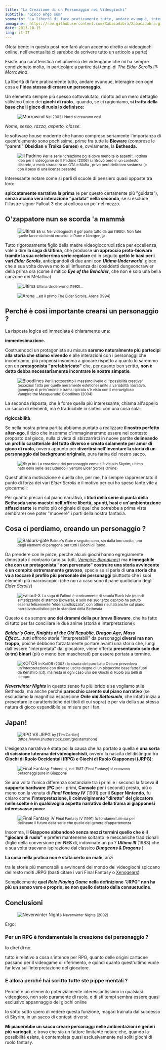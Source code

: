 ```yaml
---
title: "La Creazione di un Personaggio nei Videogiochi"
subtitle: "Gioco ergo sum"
sommario: "La libertà di fare praticamente tutto, andare ovunque, interagire con ogni cosa e l'idea stessa di creare un personaggio..."
immagine:  https://raw.githubusercontent.com/Xabacadabra/Xabacadabra.github.io/master/images/creazione-personaggio.jpg
date: 2013-10-15
lang: it-IT
---
```


(Nota bene: in questo post non farò alcun accenno diretto ai videogiochi online, nell'eventualità ci sarebbe da scrivere tutto un articolo a parte)

Esiste una caratteristica nel universo dei videogame che mi ha sempre condizionato molto, in particolare a partire dai tempi di _The Elder Scrolls III: Morrowind_:

La libertà di fare praticamente tutto, andare ovunque, interagire con ogni cosa e **l'idea stessa di creare un personaggio**.

Un elemento sempre più spesso sottovalutato, ridotto ad un mero dettaglio stilistico tipico dei **giochi di ruolo**...quando, se ci ragioniamo, **si tratta della base che il gioco di ruolo lo definisce:**

<figure>
	<img src='https://4.bp.blogspot.com/-GXsTGGxMjXw/Ul0DOC6hIWI/AAAAAAAAErw/C_TmeOw4ZYU/s1600/morrowindchargen.jpg' alt='Morrowind'>
	<small>Nel 2002 i Nord si creavano così</small>
</figure>

_Nome, sesso, razza, aspetto, classe_: 

le software house moderne che hanno compreso seriamente l'importanza di quest'elemento sono pochissime, prime fra tutte la **Bioware** (comprese le "parenti" **Obsidian** e **Troika Games**) e, ovviamente, la **Bethesda.**

<figure>
	<img src='https://1.bp.blogspot.com/-M62i9HId6SM/UlxMx8SLHVI/AAAAAAAAEpw/9o9Ap5xpT60/s1600/mobface.jpg' alt='Il Padrino'>
	<small>Per la serie "creazione pg la dove meno te lo aspetti", l'ottima idea per il videogame de Il Padrino (2006) si ritrovò però in un contesto discreto, a metà strada tra un GTA e Mafia , privo però della loro sostanza (e con il peso di una licenza pesante)
</small>
</figure>

Interessante notare come si parli di scuole di pensiero quasi opposte tra loro: 

**spiccatamente narrativa la prima** (e per questo certamente più "guidata"), **senza alcuna vera interazione "parlata" nella seconda**, se si esclude l'illustre signor Fallout 3 che si colloca un po' nel mezzo.

## O'zappatore nun se scorda 'a mammà

<figure>
	<img src='https://1.bp.blogspot.com/-KoSvkspON_4/UlxOS46CnWI/AAAAAAAAEp8/CdkAy_mJfVE/s1600/Ultima1-3.gif' alt='Ultima'>
	<small>Eh si. Nei videogiochi il gdr parte tutto da qui (1980). Non fate quelle facce da bimbi cresciuti a Pane e Nextgen, ja
</small>
</figure>

Tutto rigorosamente figlio della madre videogiocoruolistica per eccellenza, vale a dire **la saga di Ultima**, che produsse **un approccio proto-bioware tramite la sua celeberrima serie regolare** ed in seguito **gettò le basi per i vari _Elder Scrolls_**, anticipandoli di due anni con **_Ultima Underworld_**, gioco che a sua volta doveva molto all'influenza dai cosiddetti dungeoncrawler della prima ora (come il mitico **_Eye of the Beholder_**, che non è solo una bella canzone dei Metallica)

<figure>
	<img src='https://1.bp.blogspot.com/-5LilFiNUQ3Q/UlxOxiDfv4I/AAAAAAAAEqM/Vzz57vTf9iM/s1600/Ultima_underworld_1_screenshot.png' alt='Ultima'>
	<small>Ultima Underworld (1992)...
</small>
</figure>

<figure>
	<img src='https://4.bp.blogspot.com/-zCHoW5Tbdjs/UlxPfBgSNWI/AAAAAAAAEqY/I-E4r8CRx2g/s1600/arena.jpg' alt='Arena'>
	<small>...ed il primo The Elder Scrolls, Arena (1994) 
</small>
</figure>

## Perché è così importante crearsi un personaggio ?

La risposta logica ed immediata è chiaramente una:

**immedesimazione.**

Costruendoci un protagonista su misura **saremo naturalmente più partecipi alla storia che stiamo vivendo** e alle interazioni con i personaggi che incontriamo, più propensi insomma a giocare rispetto a quanto lo saremmo con un **protagonista "prefabbricato"** che, per quanto ben scritto, **non è detto debba necessariamente incontrare le nostre simpatie**.

<figure>
	<img src='https://1.bp.blogspot.com/-g7dSbngXueI/UlxTa6ulv4I/AAAAAAAAEqk/t6JoSRfgjXA/s1600/vampire+bloodlines+character+creation.jpg' alt='Bloodlines'>
	<small>Per il sottoscritto il massimo livello di "possibilità creative" (eccezion fatta per quelle meramente estetiche) unite a variabilità narrativa, gameplay di prim'ordine e trama ispirata s'è visto con il meraviglioso Vampire the Masquerade: Bloodlines (2004)
</small>
</figure>

La seconda risposta, che è forse quella più interessante, chiama all'appello un sacco di elementi, ma è traducibile in sintesi con una cosa sola:

**rigiocabilità.**

Se nella nostra prima partita abbiamo puntato a realizzare **il nostro perfetto alter-ego**, il tizio che insomma c'immagineremmo essere nel contesto proposto dal gioco, nulla ci vieta di sbizzarrirci in nuove partite **delineando un profilo caratteriale del tutto diverso e creato solamente per amor di gioco di ruolo**, ovvero appunto per **divertirsi nell'inventare la storia di un personaggio dal background originale**, pura farina del nostro sacco.

<figure>
	<img src='https://1.bp.blogspot.com/-5mcoqHuzI-M/UlxVn2YkGOI/AAAAAAAAEqw/FNpHBs19C9A/s1600/skyrim.jpg' alt='Skyrim'>
	<small>La creazione del personaggio come s'è vista in Skyrim, ultimo nato della serie (escludendo il venturo Elder Scrolls Online)
</small>
</figure>

Quest'ultima motivazione è quella che, per me, ha sempre rappresentato il punto di forza dei vari _Elder Scrolls_ e il motivo per cui ho speso tante vite a giocarmeli:

Per quanto precari sul piano narrativo, **i titoli della serie di punta della Bethesda sono maestri nell'offrire libertà, spunti, basi e un'ambientazione affascinante** (e molto più originale di quel che potrebbe a prima vista sembrare) ove poter "muovere" i parti della nostra fantasia.

## Cosa ci perdiamo, creando un personaggio ?

<figure>
	<img src='https://1.bp.blogspot.com/--zSZP-RaczE/UlxY0bnkeNI/AAAAAAAAEq8/D8cdmBjuRg8/s1600/baldur's+gate.png' alt='Baldurs-gate'>
	<small>Baldur's Gate e seguito sono, sin dalla loro uscita, uno degli elementi di paragone per tutti i  Giochi di Ruolo 
</small>
</figure>

Da prendere con le pinze, perché alcuni giochi hanno egregiamente dimostrato il contrario (uno su tutti, [_Vampire: Bloodlines_](/2013/vampire-masquerade-bloodlines-recensione/)) ma **è innegabile che con un protagonista "non pervenuto" costruire una storia avvincente è un compito estremamente gravoso**, specie se si parla di **una storia che va a toccare il profilo più personale dei personaggi** piuttosto che i suoi elementi più macroscopici (che non a caso sono il pane quotidiano degli _Elder Scrolls_)

<figure>
	<img src='https://1.bp.blogspot.com/-GSL7XmqMVL8/UlxdSoP75jI/AAAAAAAAErI/WkETL0TLOyY/s1600/geneprojector.png' alt='Fallout-3'>
	<small>La saga di Fallout è storicamente di scuola Black Isle (quindi sintetizzando di stampo Bioware), è solo nel suo terzo capitolo ha potuto essersi felicemente "elderscrollsizzata", con ottimi risultati anche sul piano narrativo/ruolistico per lo standard della Bethesda 
</small>
</figure>

Questo è da sempre **uno dei drammi della pur brava Bioware**, che ha fatto di tutto per far conciliare le due anime (storia e interpretazione):

**_Baldur's Gate, Knights of the Old Republic, Dragon Age, Mass Effect_**....tutti offrono storie "interpretabili" da personaggi **diversi ma non troppo**, poiché debbono forzatamente portare avanti una storia che, lungi dall'essere "interpretata" dal giocatore, viene offerta **presentando solo due (o tre) binari** (più o meno ben mascherati) per essere portata a termine.

<figure>
	<img src='https://2.bp.blogspot.com/-At7se9tLa6M/Ul0Hlkb5N_I/AAAAAAAAEr8/Uf-r-J65QdU/s1600/hqdefault.jpg' alt='KOTOR'>
	<small>In KotOR (2003) la strada del puro Lato Oscuro prevedeva un'interpretazione con diverse uscite degne di un pistaccino base fatto fuori da Kenshiro [cit], ma resta in ogni caso uno dei Giochi di Ruolo più belli di sempre 
</small>
</figure>

**_Neverwinter Nights_** in questo senso fu più ibrido e se vogliamo stile Bethesda, ma anche perché **parecchio carente sul piano narrativo** (se escludiamo la magnifica espansione **_Orde dal Sottosuolo_**, che infatti inizia a presentare le caratteristiche dei titoli di cui sopra) e per via della sua stessa natura di gioco espandibile su misura per i fan.

## Japan! 

<figure>
	<img src='https://1.bp.blogspot.com/-vXc2PtgjCBc/Ulxe2QQIoWI/AAAAAAAAErU/d26YoeMGH0Y/s1600/pp0084-wrpg-vs-jrpg.jpg' alt='RPG VS JRPG'>
	<small>by [Tim Carillet](https://www.shutterstock.com/g/distantshore)
</small>
</figure>

L'esigenza narrativa è stata poi la causa che ha portato a quella è **una sorta di scissione luterana dei videogiochisti**, ovvero la nascita del distinguo tra **Giochi di Ruolo Occidentali (RPG) e Giochi di Ruolo Giapponesi (JRPG)**:

<figure>
	<img src='https://4.bp.blogspot.com/-mTIVcAwgH6U/Ul0JfG5oFXI/AAAAAAAAEsI/bZ2jpu15vMk/s1600/31429-final-fantasy-nes-screenshot-choosing-characterss.jpg' alt='Final Fantasy'>
	<small>Ebbene si, nel 1987 (Final Fantasy) si creavano personaggi pure in Giappone
</small>
</figure>

Se una volta l'unica differenza sostanziale tra i primi e i secondi la faceva **il supporto hardware** (**PC** per i primi, **Console** per i secondi) presto, più o meno con la venuta di _**Final Fantasy IV**_ (1991) per il **Super Nintendo**, fu chiaro come **l'interpretazione, il coinvolgimento "diretto" del giocatore nelle scelte e in qualsivoglia aspetto narrativo della trama ai giapponesi interessasse poco:**

<figure>
	<img src='https://4.bp.blogspot.com/-dcAPR3V-45I/Ul0KJhh2foI/AAAAAAAAEsQ/2XuW9rSaUQc/s1600/Final_Fantasy_IV_(SNES)_02.png' alt='Final Fantasy IV'>
	<small>Final Fantasy IV (1991) fu fondamentale sia per delineare il futuro della serie che quello del genere d'appartenenza
</small>
</figure>

Insomma, **il Giappone abbandonò senza mezzi termini quello che è il "giocare di ruolo"** e preferì mantenerne soltanto le meccaniche tradizionali (figlie della conversione per **NES** di, indovinate un po ? _**Ultima III**_ (1983) che a sua volta traevano ispirazione dal classico **_Dungeons & Dragons_** )

**La cosa nella pratica non è stata certo un male**, anzi: 

tra le storie più memorabili e avvincenti del mondo dei videogiochi spiccano del resto molti JRPG (basti citare i vari Final Fantasy o [Xenogears](/2016/xenogears-recensione/))

Semplicemente **quel _Role Playing Game_ nella definizione "JRPG" non ha più un senso vero e proprio, se non quello dettato dalla consuetudine.**

## Conclusioni

<figure>
	<img src='https://1.bp.blogspot.com/-5R362Fzm9f8/Ul0Nr252GcI/AAAAAAAAEsc/KFU2O--tlMI/s1600/nwn.jpg' alt='Neverwinter Nights'>
	<small>Neverwinter Nights (2002)
</small>
</figure>

Ergo:

### Per un RPG è fondamentale la creazione del personaggio ?

Io direi di no: 

tutto è relativo a cosa s'intende per RPG, quanto delle origini cartacee passano per il videogame di riferimento, e quindi quanto quest'ultimo vuole far leva sull'interpretazione del giocatore.

### E allora perché hai scritto tutte ste pippe mentali ?

Perché è un elemento potenzialmente interessantissimo in qualsiasi videogioco, non solo puramente di ruolo, e di sti tempi sembra essere quasi esclusivo appannaggio dei giochi online

Io sotto sotto spero di vedere questa funzione, magari trainata dal successo di Skyrim, in un sacco di contesti diversi: 

**Mi piacerebbe un sacco creare personaggi nelle ambientazioni e generi più variegati**, e trovo che sia un fattore limitante notare che, quando la possibilità esiste, è contemplata quasi esclusivamente nei soliti giochi di ruolo fantasy.